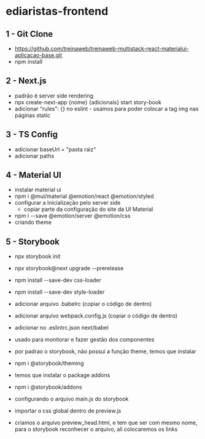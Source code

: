 # ediaristas-frontend

## 1 - Git Clone
  - https://github.com/treinaweb/treinaweb-multistack-react-materialui-aplicacao-base.git
  - npm install

## 2 - Next.js
  - padrão é server side rendering 
  - npx create-next-app {nome} {adicionais} start story-book
  - adicionar "rules": {} no eslint - usamos para poder colocar a tag img nas páginas static

## 3 - TS Config
  - adicionar baseUrl = "pasta raiz"
  - adicionar paths

## 4 - Material UI
  - instalar material ui
  - npm i @mui/material @emotion/react @emotion/styled  
  - configurar a inicialização pelo server side
    - copiar parte da configuração do site da UI Material
  - npm i --save @emotion/server @emotion/css
  - criando theme

## 5 - Storybook
  - npx storybook init
  - npx storybook@next upgrade --prerelease
  - npm install --save-dev css-loader
  - npm install --save-dev style-loader

  - adicionar arquivo .babelrc (copiar o código de dentro)
  - adicionar arquivo webpack.config.js (copiar o código de dentro)
  - adicionar no .eslintrc.json next/babel

  - usado para monitorar e fazer gestão dos componentes

  - por padrao o storybook, não possui a função theme, temos que instalar
  - npm i @storybook/theming

  - temos que instalar o package addons
  - npm i @storybook/addons

  - configurando o arquivo main.js do storybook
  - importar o css global dentro de preview.js
  - criamos o arquivo preview_head.html, e tem que ser com mesmo nome, para o storybook reconhecer o arquivo, ali colocaremos os links

